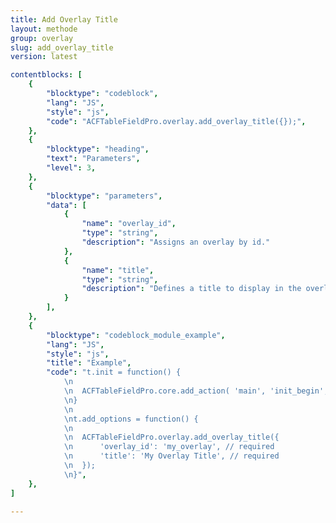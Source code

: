 ```yaml
---
title: Add Overlay Title
layout: methode
group: overlay
slug: add_overlay_title
version: latest

contentblocks: [
	{
		"blocktype": "codeblock",
		"lang": "JS",
		"style": "js",
		"code": "ACFTableFieldPro.overlay.add_overlay_title({});",
	},
	{
		"blocktype": "heading",
		"text": "Parameters",
		"level": 3,
	},
	{
		"blocktype": "parameters",
		"data": [
			{
				"name": "overlay_id",
				"type": "string",
				"description": "Assigns an overlay by id."
			},
			{
				"name": "title",
				"type": "string",
				"description": "Defines a title to display in the overlay."
			}
		],
	},
	{
		"blocktype": "codeblock_module_example",
		"lang": "JS",
		"style": "js",
		"title": "Example",
		"code": "t.init = function() {
			\n
			\n	ACFTableFieldPro.core.add_action( 'main', 'init_begin', t.add_options );
			\n}
			\n
			\nt.add_options = function() {
			\n
			\n	ACFTableFieldPro.overlay.add_overlay_title({
			\n		'overlay_id': 'my_overlay', // required
			\n		'title': 'My Overlay Title', // required
			\n	});
			\n}",
	},
]

---
```

